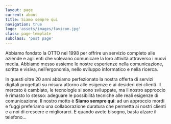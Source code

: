 ```yaml
---
layout: page
current: about
title: Siamo sempre qui
navigation: true
logo: 'assets/images/favicon.jpg'
class: page-template
subclass: 'post page'
---
```


Abbiamo fondato la OTTO nel 1998 per offrire un servizio completo alle aziende e agli enti che volevano comunicare la loro attività attraverso i nuovi media. Abbiamo messo assieme le nostre esperienze nella comunicazione, scritta e visiva, nell’ergonomia, nello sviluppo informatico e nella ricerca.

In questi oltre 20 anni abbiamo perfezionato la nostra offerta di servizi digitali progettati su misura attorno alle esigenze e ai desideri dei clienti. Il mercato è cambiato, le tecnologie si sono sviluppate, ma il nostro approccio è rimasto lo stesso: adeguare le possibilità tecniche alle reali esigenze di comunicazione. Il nostro motto è **Siamo sempre qui**: ad un approccio mordi e fuggi preferiamo una collaborazione duratura che permetta ai nostri clienti e a noi di crescere e migliorarci. E quando avete bisogno, basta alzare il telefono...
